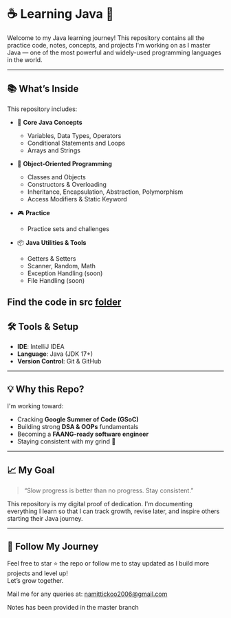 # ☕ Learning Java 🚀

Welcome to my Java learning journey! This repository contains all the practice code, notes, concepts, and projects I'm working on as I master Java — one of the most powerful and widely-used programming languages in the world.

---

## 📚 What’s Inside

This repository includes:

- 🔰 **Core Java Concepts**
  - Variables, Data Types, Operators
  - Conditional Statements and Loops
  - Arrays and Strings

- 🧱 **Object-Oriented Programming**
  - Classes and Objects
  - Constructors & Overloading
  - Inheritance, Encapsulation, Abstraction, Polymorphism
  - Access Modifiers & Static Keyword

- 🎮 **Practice**
  - Practice sets and challenges

- 📦 **Java Utilities & Tools**
  - Getters & Setters
  - Scanner, Random, Math
  - Exception Handling (soon)
  - File Handling (soon)

Find the code in src [folder](https://github.com/Namit-07/Learning_Java/tree/master/src)
---

## 🛠️ Tools & Setup

- **IDE**: IntelliJ IDEA
- **Language**: Java (JDK 17+)
- **Version Control**: Git & GitHub

---

## 💡 Why this Repo?

I'm working toward:
- Cracking **Google Summer of Code (GSoC)**
- Building strong **DSA & OOPs** fundamentals
- Becoming a **FAANG-ready software engineer**
- Staying consistent with my grind 💪

---

## 📈 My Goal

> “Slow progress is better than no progress. Stay consistent.”

This repository is my digital proof of dedication. I'm documenting everything I learn so that I can track growth, revise later, and inspire others starting their Java journey.

---

## 🚀 Follow My Journey

Feel free to star ⭐ the repo or follow me to stay updated as I build more projects and level up!  
Let’s grow together.

Mail me for any queries at: namittickoo2006@gmail.com

Notes has been provided in the master branch

